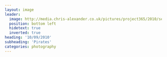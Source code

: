 ```yaml
---
layout: image
leader:
  image: http://media.chris-alexander.co.uk/pictures/project365/2010/sep/10/100910.jpg
  position: bottom left
  hidetext: true
  inverted: true
heading: '10/09/2010'
subheading: 'Pirates'
categories: photography
---
```

